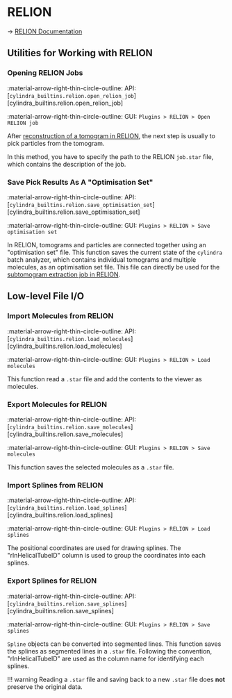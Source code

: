 # RELION

&rarr; [RELION Documentation](https://relion.readthedocs.io/en/release-5.0/)

## Utilities for Working with RELION

### Opening RELION Jobs

:material-arrow-right-thin-circle-outline: API: [`cylindra_builtins.relion.open_relion_job`][cylindra_builtins.relion.open_relion_job]

:material-arrow-right-thin-circle-outline: GUI: `Plugins > RELION > Open RELION job`

After [reconstruction of a tomogram in RELION](https://relion.readthedocs.io/en/release-5.0/STA_tutorial/ReconstructTomo.html), the next step is usually to pick particles from the tomogram.

In this method, you have to specify the path to the RELION `job.star` file, which
contains the description of the job.

### Save Pick Results As A "Optimisation Set"

:material-arrow-right-thin-circle-outline: API: [`cylindra_builtins.relion.save_optimisation_set`][cylindra_builtins.relion.save_optimisation_set]

:material-arrow-right-thin-circle-outline: GUI: `Plugins > RELION > Save optimisation set`

In RELION, tomograms and particles are connected together using an "optimisation set"
file. This function saves the current state of the `cylindra` batch analyzer, which
contains individual tomograms and multiple molecules, as an optimisation set file. This
file can directly be used for the [subtomogram extraction job in RELION](https://relion.readthedocs.io/en/release-5.0/STA_tutorial/ExtractSubtomos.html).

## Low-level File I/O
### Import Molecules from RELION

:material-arrow-right-thin-circle-outline: API: [`cylindra_builtins.relion.load_molecules`][cylindra_builtins.relion.load_molecules]

:material-arrow-right-thin-circle-outline: GUI: `Plugins > RELION > Load molecules`

This function read a `.star` file and add the contents to the viewer as molecules.

### Export Molecules for RELION

:material-arrow-right-thin-circle-outline: API: [`cylindra_builtins.relion.save_molecules`][cylindra_builtins.relion.save_molecules]

:material-arrow-right-thin-circle-outline: GUI: `Plugins > RELION > Save molecules`

This function saves the selected molecules as a `.star` file.

### Import Splines from RELION

:material-arrow-right-thin-circle-outline: API: [`cylindra_builtins.relion.load_splines`][cylindra_builtins.relion.load_splines]

:material-arrow-right-thin-circle-outline: GUI: `Plugins > RELION > Load splines`

The positional coordinates are used for drawing splines. The "rlnHelicalTubeID" column
is used to group the coordinates into each splines.

### Export Splines for RELION

:material-arrow-right-thin-circle-outline: API: [`cylindra_builtins.relion.save_splines`][cylindra_builtins.relion.save_splines]

:material-arrow-right-thin-circle-outline: GUI: `Plugins > RELION > Save splines`

`Spline` objects can be converted into segmented lines. This function saves the splines
as segmented lines in a `.star` file. Following the convention, "rlnHelicalTubeID" are
used as the column name for identifying each splines.

!!! warning
    Reading a `.star` file and saving back to a new `.star` file does **not** preserve the original data.
